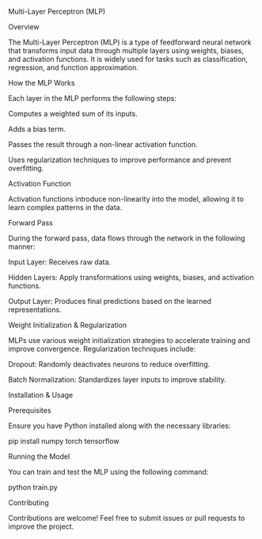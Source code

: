 Multi-Layer Perceptron (MLP)

Overview

The Multi-Layer Perceptron (MLP) is a type of feedforward neural network that transforms input data through multiple layers using weights, biases, and activation functions. It is widely used for tasks such as classification, regression, and function approximation.

How the MLP Works

Each layer in the MLP performs the following steps:

Computes a weighted sum of its inputs.

Adds a bias term.

Passes the result through a non-linear activation function.

Uses regularization techniques to improve performance and prevent overfitting.

Activation Function

Activation functions introduce non-linearity into the model, allowing it to learn complex patterns in the data. 

Forward Pass

During the forward pass, data flows through the network in the following manner:

Input Layer: Receives raw data.

Hidden Layers: Apply transformations using weights, biases, and activation functions.

Output Layer: Produces final predictions based on the learned representations.

Weight Initialization & Regularization

MLPs use various weight initialization strategies to accelerate training and improve convergence. Regularization techniques include:

Dropout: Randomly deactivates neurons to reduce overfitting.

Batch Normalization: Standardizes layer inputs to improve stability.

Installation & Usage

Prerequisites

Ensure you have Python installed along with the necessary libraries:

pip install numpy torch tensorflow

Running the Model

You can train and test the MLP using the following command:

python train.py

Contributing

Contributions are welcome! Feel free to submit issues or pull requests to improve the project.
